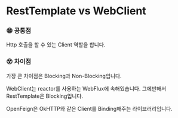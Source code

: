 # RestTemplate vs WebClient

### 😁 공통점

Http 호출을 할 수 있는 Client 역할을 합니다.

### 😵 차이점

가장 큰 차이점은 Blocking과 Non-Blocking입니다.

WebClient는 reactor를 사용하는 WebFlux에 속해있습니다. 그에반해서 RestTemplate은 Blocking입니다.



OpenFeign은 OkHTTP와 같은 Client를 Binding해주는 라이브러리입니다.

